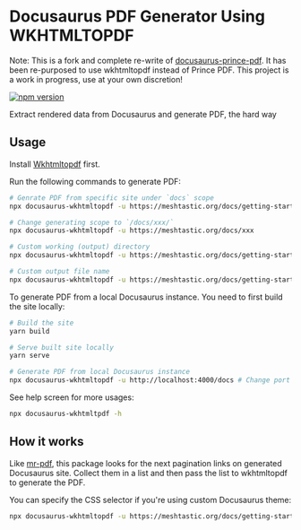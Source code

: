 # Docusaurus PDF Generator Using WKHTMLTOPDF

Note: This is a fork and complete re-write of [docusaurus-prince-pdf](https://github.com/signcl/docusaurus-prince-pdf). It has been re-purposed to use wkhtmltopdf instead of Prince PDF. This project is a work in progress, use at your own discretion!

[![npm version](https://img.shields.io/npm/v/docusaurus-wkhtmltopdf.svg?style=flat)](https://www.npmjs.com/package/docusaurus-wkhtmltopdf)

Extract rendered data from Docusaurus and generate PDF, the hard way

## Usage

Install [Wkhtmltopdf](https://wkhtmltopdf.org) first.

Run the following commands to generate PDF:

```bash
# Genrate PDF from specific site under `docs` scope
npx docusaurus-wkhtmltopdf -u https://meshtastic.org/docs/getting-started

# Change generating scope to `/docs/xxx/`
npx docusaurus-wkhtmltopdf -u https://meshtastic.org/docs/xxx

# Custom working (output) directory
npx docusaurus-wkhtmltopdf -u https://meshtastic.org/docs/getting-started --dest ./pdf-output

# Custom output file name
npx docusaurus-wkhtmltopdf -u https://meshtastic.org/docs/getting-started --output docs.pdf
```

To generate PDF from a local Docusaurus instance. You need to first build the site locally:

```bash
# Build the site
yarn build

# Serve built site locally
yarn serve

# Generate PDF from local Docusaurus instance
npx docusaurus-wkhtmltopdf -u http://localhost:4000/docs # Change port to your serving port
```

See help screen for more usages:

```bash
npx docusaurus-wkhtmltpdf -h
```

## How it works

Like [mr-pdf](https://github.com/kohheepeace/mr-pdf), this package looks for the next pagination links on generated Docusaurus site. Collect them in a list and then pass the list to wkhtmltopdf to generate the PDF.

You can specify the CSS selector if you're using custom Docusaurus theme:

```bash
npx docusaurus-wkhtmltopdf -u https://meshtastic.org/docs/getting-started --selector 'nav.custom-pagination-item--next > a'
```
